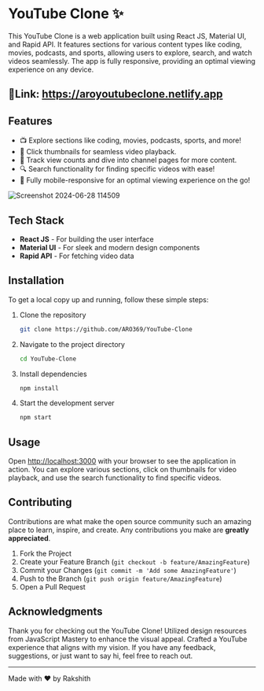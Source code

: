 # YouTube Clone ✨


This YouTube Clone is a web application built using React JS, Material UI, and Rapid API. It features sections for various content types like coding, movies, podcasts, and sports, allowing users to explore, search, and watch videos seamlessly. The app is fully responsive, providing an optimal viewing experience on any device.

## 🔗Link: https://aroyoutubeclone.netlify.app

## Features

- 📺 Explore sections like coding, movies, podcasts, sports, and more!
- 🎥 Click thumbnails for seamless video playback.
- 👀 Track view counts and dive into channel pages for more content.
- 🔍 Search functionality for finding specific videos with ease!
- 📱 Fully mobile-responsive for an optimal viewing experience on the go!

![Screenshot 2024-06-28 114509](https://github.com/ARO369/YouTube-Clone/assets/106620231/9ce5b019-b72b-4a30-a819-c63f0b5ada8d)

## Tech Stack

- **React JS** - For building the user interface
- **Material UI** - For sleek and modern design components
- **Rapid API** - For fetching video data

## Installation

To get a local copy up and running, follow these simple steps:

1. Clone the repository
    ```sh
    git clone https://github.com/ARO369/YouTube-Clone
    ```
2. Navigate to the project directory
    ```sh
    cd YouTube-Clone
    ```
3. Install dependencies
    ```sh
    npm install
    ```
4. Start the development server
    ```sh
    npm start
    ```

## Usage

Open [http://localhost:3000](http://localhost:3000) with your browser to see the application in action. You can explore various sections, click on thumbnails for video playback, and use the search functionality to find specific videos.


## Contributing

Contributions are what make the open source community such an amazing place to learn, inspire, and create. Any contributions you make are **greatly appreciated**.

1. Fork the Project
2. Create your Feature Branch (`git checkout -b feature/AmazingFeature`)
3. Commit your Changes (`git commit -m 'Add some AmazingFeature'`)
4. Push to the Branch (`git push origin feature/AmazingFeature`)
5. Open a Pull Request

## Acknowledgments

Thank you for checking out the YouTube Clone! Utilized design resources from JavaScript Mastery to enhance the visual appeal. Crafted a YouTube experience that aligns with my vision. If you have any feedback, suggestions, or just want to say hi, feel free to reach out.


---

Made with ❤️ by Rakshith
